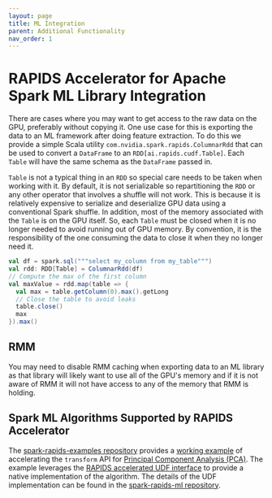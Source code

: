 ```yaml
---
layout: page
title: ML Integration
parent: Additional Functionality
nav_order: 1
---
```

# RAPIDS Accelerator for Apache Spark ML Library Integration

There are cases where you may want to get access to the raw data on the GPU, preferably without
copying it. One use case for this is exporting the data to an ML framework after doing feature
extraction. To do this we provide a simple Scala utility `com.nvidia.spark.rapids.ColumnarRdd` that can
be used to convert a `DataFrame` to an `RDD[ai.rapids.cudf.Table]`. Each `Table` will have the same
schema as the `DataFrame` passed in.

`Table` is not a typical thing in an `RDD` so special care needs to be taken when working with it.
By default, it is not serializable so repartitioning the `RDD` or any other operator that involves
a shuffle will not work. This is because it is relatively expensive to serialize and
deserialize GPU data using a conventional Spark shuffle. In addition, most of the memory associated
with the `Table` is on the GPU itself. So, each `Table` must be closed when it is no longer needed
to avoid running out of GPU memory. By convention, it is the responsibility of the one consuming
the data to close it when they no longer need it.

```scala
val df = spark.sql("""select my_column from my_table""")
val rdd: RDD[Table] = ColumnarRdd(df)
// Compute the max of the first column
val maxValue = rdd.map(table => {
  val max = table.getColumn(0).max().getLong
  // Close the table to avoid leaks
  table.close()
  max
}).max()
```

## RMM
You may need to disable RMM caching when exporting data to an ML library as that library
will likely want to use all of the GPU's memory and if it is not aware of RMM it will not have
access to any of the memory that RMM is holding.

## Spark ML Algorithms Supported by RAPIDS Accelerator

The [spark-rapids-examples repository](https://github.com/NVIDIA/spark-rapids-examples) provides a
[working example](https://github.com/NVIDIA/spark-rapids-examples/tree/branch-21.12/examples/Spark-cuML/pca)
of accelerating the `transform` API for
[Principal Component Analysis (PCA)](https://spark.apache.org/docs/latest/mllib-dimensionality-reduction#principal-component-analysis-pca).
The example leverages the [RAPIDS accelerated UDF interface](rapids-udfs.md) to provide a native
implementation of the algorithm. The details of the UDF implementation can be found in the
[spark-rapids-ml repository](https://github.com/NVIDIA/spark-rapids-ml).
